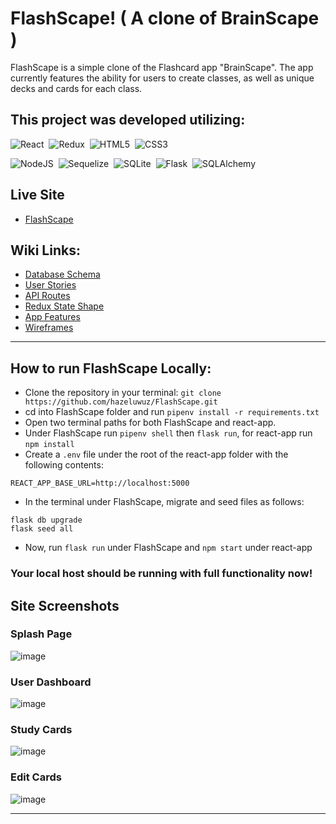 # FlashScape! ( A clone of BrainScape )
FlashScape is a simple clone of the Flashcard app "BrainScape". The app currently features the ability for users to create classes, as well as unique decks and cards for each class.

## This project was developed utilizing:

![React](https://img.shields.io/badge/react-%2320232a.svg?style=for-the-badge&logo=react&logoColor=%2361DAFB)&nbsp;
![Redux](https://img.shields.io/badge/redux-%23593d88.svg?style=for-the-badge&logo=redux&logoColor=white)&nbsp;
![HTML5](https://img.shields.io/badge/html5-%23E34F26.svg?style=for-the-badge&logo=html5&logoColor=white)&nbsp;
![CSS3](https://img.shields.io/badge/css3-%231572B6.svg?style=for-the-badge&logo=css3&logoColor=white)&nbsp;

![NodeJS](https://img.shields.io/badge/Node.js-339933?style=for-the-badge&logo=nodedotjs&logoColor=white)&nbsp;
![Sequelize](https://img.shields.io/badge/Sequelize-52B0E7?style=for-the-badge&logo=Sequelize&logoColor=white)&nbsp;
![SQLite](https://img.shields.io/badge/sqlite-%2307405e.svg?style=for-the-badge&logo=sqlite&logoColor=white)&nbsp;
![Flask](https://img.shields.io/badge/Flask-000000?style=for-the-badge&logo=flask&logoColor=white)&nbsp;
![SQLAlchemy](https://img.shields.io/badge/SQLAlchemy-100000?style=for-the-badge&logo=sql&logoColor=BA1212&labelColor=AD0000&color=A90000)&nbsp;

##  Live Site
* [FlashScape](https://flashscape.onrender.com/)

## Wiki Links:

* [Database Schema](https://github.com/hazeluwuz/FlashScape/wiki/DB-Schema)
* [User Stories](https://github.com/hazeluwuz/FlashScape/wiki/User-Stories)
* [API Routes](https://github.com/hazeluwuz/FlashScape/wiki/API-Routes)
* [Redux State Shape](https://github.com/hazeluwuz/FlashScape/wiki/Redux-State-Shape)
* [App Features](https://github.com/hazeluwuz/FlashScape/wiki/App-Features)
* [Wireframes](https://github.com/hazeluwuz/FlashScape/wiki/Wireframes)
***

## How to run FlashScape Locally:
* Clone the repository in your terminal: ```git clone https://github.com/hazeluwuz/FlashScape.git```
* cd into FlashScape folder and run ```pipenv install -r requirements.txt```
* Open two terminal paths for both FlashScape and react-app.
* Under FlashScape run ```pipenv shell``` then ```flask run```, for react-app run ```npm install```
* Create a ```.env``` file under the root of the react-app folder with the following contents:
```
REACT_APP_BASE_URL=http://localhost:5000
```
* In the terminal under FlashScape, migrate and seed files as follows:
```
flask db upgrade
flask seed all
```
* Now, run ```flask run``` under FlashScape and ```npm start``` under react-app

### Your local host should be running with full functionality now!

## Site Screenshots

### Splash Page
![image](https://user-images.githubusercontent.com/28935811/194788220-cbcd9db1-5ec5-479d-882d-36fb8d5eda7d.png)

### User Dashboard
![image](https://user-images.githubusercontent.com/28935811/194788232-6de19f93-1668-4aa3-8e43-d16539f57fe6.png)

### Study Cards
![image](https://user-images.githubusercontent.com/28935811/194788246-eb808e0b-4c81-4cd2-b6ae-71e0b58bab2a.png)

### Edit Cards
![image](https://user-images.githubusercontent.com/28935811/194788255-9c60a45c-9673-44da-ad4b-e75a6dc2c9e7.png)


***

